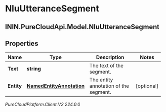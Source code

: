 # NluUtteranceSegment

## ININ.PureCloudApi.Model.NluUtteranceSegment

## Properties

|Name | Type | Description | Notes|
|------------ | ------------- | ------------- | -------------|
| **Text** | **string** | The text of the segment. | |
| **Entity** | [**NamedEntityAnnotation**](NamedEntityAnnotation) | The entity annotation of the segment. | [optional] |



_PureCloudPlatform.Client.V2 224.0.0_
